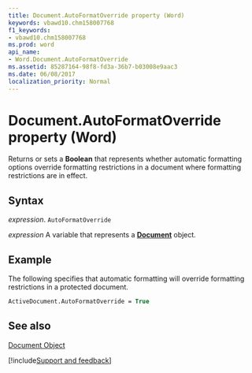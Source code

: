 ```yaml
---
title: Document.AutoFormatOverride property (Word)
keywords: vbawd10.chm158007768
f1_keywords:
- vbawd10.chm158007768
ms.prod: word
api_name:
- Word.Document.AutoFormatOverride
ms.assetid: 85287164-98f8-fd3a-36b7-b03008e9aac3
ms.date: 06/08/2017
localization_priority: Normal
---
```



# Document.AutoFormatOverride property (Word)

Returns or sets a  **Boolean** that represents whether automatic formatting options override formatting restrictions in a document where formatting restrictions are in effect.


## Syntax

_expression_. `AutoFormatOverride`

_expression_ A variable that represents a **[Document](Word.Document.md)** object.


## Example

The following specifies that automatic formatting will override formatting restrictions in a protected document.


```vb
ActiveDocument.AutoFormatOverride = True
```


## See also


[Document Object](Word.Document.md)

[!include[Support and feedback](~/includes/feedback-boilerplate.md)]
